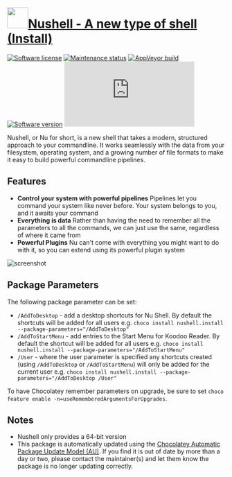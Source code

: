 # [<img src="https://cdn.jsdelivr.net/gh/dgalbraith/chocolatey-packages@e1f9ccab58bbb3818c8b08f2ed977c0cbfae1d87/icons/nushell.png" width="48" height="48" />Nushell - A new type of shell (Install)](https://chocolatey.org/packages/nushell.install)

[![Software license](https://img.shields.io/github/license/nushell/nushell)](https://github.com/nushell/nushell/blob/main/LICENSE)
[![Maintenance status](https://img.shields.io/badge/maintained%3F-yes-green.svg)](https://gitHub.com/dgalbraith/chocolatey-packages/graphs/commit-activity)
[![AppVeyor build](https://img.shields.io/appveyor/ci/dgalbraith/chocolatey-packages)](https://ci.appveyor.com/project/dgalbraith/chocolatey-packages)
[![Software version](https://img.shields.io/badge/Source-v0.88.0-blue.svg)](https://github.com/nushell/nushell/releases/tag/0.88.0)
[![Chocolatey package version](https://img.shields.io/chocolatey/v/nushell.install?label=Chocolatey)](https://chocolatey.org/packages/nushell.install)

Nushell, or Nu for short, is a new shell that takes a modern, structured approach to your commandline. It works
seamlessly with the data from your filesystem, operating system, and a growing number of file formats to make it easy
to build powerful commandline pipelines.

## Features

* **Control your system with powerful pipelines** Pipelines let you command your system like never before. Your system
belongs to you, and it awaits your command
* **Everything is data** Rather than having the need to remember all the parameters to all the commands, we can just use
the same, regardless of where it came from
* **Powerful Plugins** Nu can't come with everything you might want to do with it, so you can extend using its powerful
plugin system

![screenshot](https://cdn.jsdelivr.net/gh/dgalbraith/chocolatey-packages@e1f9ccab58bbb3818c8b08f2ed977c0cbfae1d87/automatic/nushell/screenshot.png)

## Package Parameters

The following package parameter can be set:

* `/AddToDesktop` - add a desktop shortcuts for Nu Shell.  By default the shortcuts will be added for all users
e.g. `choco install nushell.install --package-parameters="/AddToDesktop"`
* `/AddToStartMenu` - add entries to the Start Menu for Koodoo Reader.  By default the shortcut will be added for all
users
e.g. `choco install nushell.install --package-parameters="/AddToStartMenu"`
* `/User` - where the user parameter is specified any shortcuts created (using `/AddToDesktop` or `/AddToStartMenu`)
will only be added for the current user
e.g. `choco install nushell.install --package-parameters="/AddToDesktop /User"`

To have Chocolatey remember parameters on upgrade, be sure to set `choco feature enable -n=useRememberedArgumentsForUpgrades`.

## Notes

* Nushell only provides a 64-bit version
* This package is automatically updated using the [Chocolatey Automatic Package Update Model (AU)](https://github.com/majkinetor/au/blob/master/README.md).
If you find it is out of date by more than a day or two, please contact the maintainer(s) and let them know the package is no longer updating correctly.
